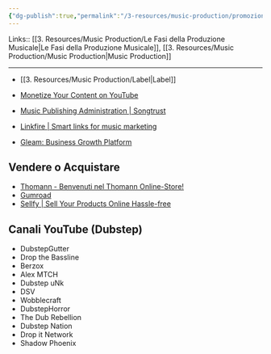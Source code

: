```yaml
---
{"dg-publish":true,"permalink":"/3-resources/music-production/promozione-musica/","tags":["type/note"]}
---
```


Links:: [[3. Resources/Music Production/Le Fasi della Produzione Musicale\|Le Fasi della Produzione Musicale]], [[3. Resources/Music Production/Music Production\|Music Production]]

---


- [[3. Resources/Music Production/Label\|Label]]



- [Monetize Your Content on YouTube](https://adrev.net/)
- [Music Publishing Administration | Songtrust](https://www.songtrust.com/)
- [Linkfire | Smart links for music marketing](https://www.linkfire.com/#/)
- [Gleam: Business Growth Platform](https://gleam.io/)

## Vendere o Acquistare

- [Thomann - Benvenuti nel Thomann Online-Store!](https://www.thomann.de/it/index.html)
- [Gumroad](https://gumroad.com/)
- [Sellfy | Sell Your Products Online Hassle-free](https://sellfy.com/)


## Canali YouTube (Dubstep)

- DubstepGutter
- Drop the Bassline
- Berzox
- Alex MTCH
- Dubstep uNk
- DSV
- Wobblecraft
- DubstepHorror
- The Dub Rebellion
- Dubstep Nation
- Drop it Network
- Shadow Phoenix